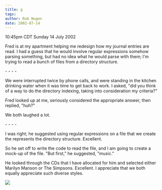 ```yaml
---
title: g
tags: 
author: Rob Nugen
date: 2002-07-14
---
```


<p class=date>10:45pm CDT Sunday 14 July 2002</p>

<p>Fred is at my apartment helping me redesign how my journal entries
are read.  I had a guess that he would involve regular expressions
somehow parsing something, but had no idea what he would parse with
them; I'm trying to read a bunch of files from a directory
structure.</p>

<p>- - - -</p>

<p>We were interrupted twice by phone calls, and were standing in the
kitchen drinking water when it was time to get back to work.  I asked,
"did you think of a way to do the directory indexing, taking into
consideration my criteria?"</p>

<p>Fred looked up at me, seriously considered the appropriate answer,
then replied, "huh?"</p>

<p>We both laughed a lot.</p>

<p>- - - -</p>

<p>I was right; he suggested using regular expressions on a file that
we create the represents the directory structure.  Excellent.</p>

<p>So he set off to write the code to read the file, and I am going to
create a mock-up of the file.  "But first," he suggested, "music."</p>

<p>He looked through the CDs that I have allocated for him and
selected either Marilyn Manson or The Simpsons.  Excellent.  I
appreciate that we both equally appreciate such diverse styles.</p>


<p><img src="/images/rob/wL-ROB.gif"/></p>

